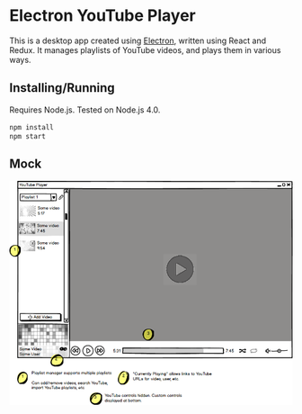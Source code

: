 Electron YouTube Player
=======================

This is a desktop app created using [Electron](http://electron.atom.io/), written using React and Redux. It manages playlists of YouTube videos, and plays them in various ways.

Installing/Running
------------------

Requires Node.js. Tested on Node.js 4.0.

```
npm install
npm start
```

Mock
----

![Mockup](mocks/mock.png)
